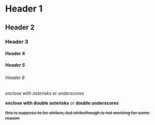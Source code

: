 # Header 1
## Header 2
### Header 3
#### Header 4
##### Header 5
###### Header 6
*enclose with asterisks* or _underscores_ 

**enclose with double asterisks** or __double underscores__

~~this is suppose to be striken, but strikethough is not working for some reason~~
